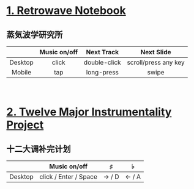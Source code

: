 # <a href="https://zianwangs.github.io/retro">1. Retrowave Notebook</a> 
## 蒸気波学研究所




|             | Music on/off | Next Track   | Next Slide |
| :-: | :-: | :-: | :-: |
| Desktop     |     click    | double-click | scroll/press any key
| Mobile      | tap          | long-press   |  swipe

<br/>

# <a href="https://zianwangs.github.io/plan">2. Twelve Major Instrumentality Project</a>
## 十二大调补完计划

|             | Music on/off | ♯   | ♭ |
| :-: | :-: | :-: | :-: |
| Desktop     |     click / Enter / Space   |  → / D | ← / A

